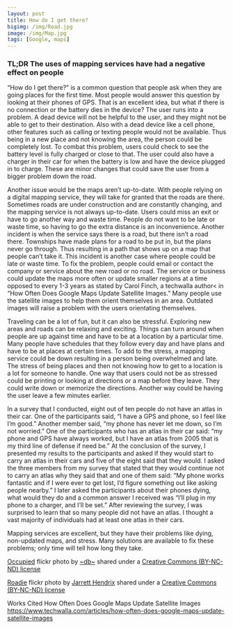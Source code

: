```yaml
---
layout: post
title: How do I get there?
bigimg: /img/Road.jpg
image: /img/Map.jpg
tags: [Google, maps]
---
```


### TL;DR The uses of mapping services have had a negative effect on people

“How do I get there?” is a common question that people ask when they are going places for the first time. Most people would answer this question by looking at their phones of GPS. That is an excellent idea, but what if there is no connection or the battery dies in the device? The user runs into a problem. A dead device will not be helpful to the user, and they might not be able to get to their destination. Also with a dead device like a cell phone, other features such as calling or texting people would not be available. Thus being in a new place and not knowing the area, the person could be completely lost. To combat this problem, users could check to see the battery level is fully charged or close to that. The user could also have a charger in their car for when the battery is low and have the device plugged in to charge. These are minor changes that could save the user from a bigger problem down the road.

Another issue would be the maps aren’t up-to-date. With people relying on a digital mapping service, they will take for granted that the roads are there. Sometimes roads are under construction and are constantly changing, and the mapping service is not always up-to-date. Users could miss an exit or have to go another way and waste time. People do not want to be late or waste time, so having to go the extra distance is an inconvenience. Another incident is when the service says there is a road, but there isn’t a road there. Townships have made plans for a road to be put in, but the plans never go through. Thus resulting in a path that shows up on a map that people can’t take it. This incident is another case where people could be late or waste time. To fix the problem, people could email or contact the company or service about the new road or no road. The service or business could update the maps more often or update smaller regions at a time opposed to every 1-3 years as stated by Carol Finch, a techwalla author< in “How Often Does Google Maps Update Satellite Images.” Many people use the satellite images to help them orient themselves in an area. Outdated images will raise a problem with the users orientating themselves.

Traveling can be a lot of fun, but it can also be stressful. Exploring new areas and roads can be relaxing and exciting. Things can turn around when people are up against time and have to be at a location by a particular time. Many people have schedules that they follow every day and have plans and have to be at places at certain times. To add to the stress, a mapping service could be down resulting in a person being overwhelmed and late. The stress of being places and then not knowing how to get to a location is a lot for someone to handle. One way that users could not be as stressed could be printing or looking at directions or a map before they leave. They could write down or memorize the directions. Another way could be having the user leave a few minutes earlier.

In a survey that I conducted, eight out of ten people do not have an atlas in their car. One of the participants said, “I have a GPS and phone, so I feel like I’m good.” Another member said, “my phone has never let me down, so I’m not worried.” One of the participants who has an atlas in their car said: “my phone and GPS have always worked, but I have an atlas from 2005 that is my third line of defense if need be.” At the conclusion of the survey, I presented my results to the participants and asked if they would start to carry an atlas in their cars and five of the eight said that they would. I asked the three members from my survey that stated that they would continue not to carry an atlas why they said that and one of them said: “My phone works fantastic and if I were ever to get lost, I’d figure something out like asking people nearby.” I later asked the participants about their phones dying, what would they do and a common answer I received was “I’ll plug in my phone to a charger, and I’ll be set.” After reviewing the survey, I was surprised to learn that so many people did not have an atlas. I thought a vast majority of individuals had at least one atlas in their cars.

Mapping services are excellent, but they have their problems like dying, non-updated maps, and stress. Many solutions are available to fix these problems; only time will tell how long they take.

<a title="Occupied" href="https://flickr.com/photos/dopey/6265136263">Occupied</a> flickr photo by <a href="https://flickr.com/people/dopey">~db~</a> shared under a <a href="https://creativecommons.org/licenses/by-nc-nd/2.0/">Creative Commons (BY-NC-ND) license</a> </small>

<a title="Roadie" href="https://flickr.com/photos/jarretthendrix/18862172489">Roadie</a> flickr photo by <a href="https://flickr.com/people/jarretthendrix">Jarrett Hendrix</a> shared under a <a href="https://creativecommons.org/licenses/by-nc-nd/2.0/">Creative Commons (BY-NC-ND) license</a> </small>

Works Cited
How Often Does Google Maps Update Satellite Images
https://www.techwalla.com/articles/how-often-does-google-maps-update-satellite-images
